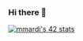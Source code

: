 ### Hi there 👋

[![mmardi's 42 stats](https://badge.mediaplus.ma/greenbinary/mmardi)](https://github.com/oakoudad/badge42)
